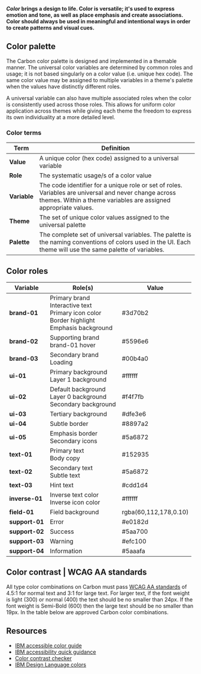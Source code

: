 **_Color_ brings a design to life. Color is versatile; it's used to express emotion and tone, as well as place emphasis and create associations. Color should always be used in meaningful and intentional ways in order to create patterns and visual cues.**

## Color palette

The Carbon color palette is designed and implemented in a themable manner. The universal color variables are determined by common roles and usage; it is not based singularly on a color value (i.e. unique hex code). The same color value may be assigned to multiple variables in a theme's palette when the values have distinctly different roles.

A universal variable can also have multiple associated roles when the color is consistently used across those roles. This allows for uniform color application across themes while giving each theme the freedom to express its own individuality at a more detailed level.

### Color terms

Term | Definition
-----|-----------
**Value** | A unique color (hex code) assigned to a universal variable
**Role** | The systematic usage/s of a color value
**Variable** | The code identifier for a unique role or set of roles. Variables are universal and never change across themes. Within a theme variables are assigned appropriate values.
**Theme** | The set of unique color values assigned to the universal palette
**Palette** | The complete set of universal variables. The palette is the naming conventions of colors used in the UI. Each theme will use the same palette of variables.

## Color roles

Variable | Role(s) | Value
---------|--------|------
**brand-01** | Primary brand <br /> Interactive text <br /> Primary icon color <br /> Border highlight <br /> Emphasis background | #3d70b2
**brand-02** | Supporting brand <br /> brand-01 hover | #5596e6
**brand-03** | Secondary brand <br /> Loading| #00b4a0
**ui-01** | Primary background <br /> Layer 1 background | #ffffff
**ui-02** | Default background <br /> Layer 0 background <br /> Secondary background | #f4f7fb
**ui-03** | Tertiary background | #dfe3e6
**ui-04** | Subtle border | #8897a2
**ui-05** | Emphasis border <br /> Secondary icons | #5a6872
**text-01** | Primary text <br /> Body copy | #152935
**text-02** | Secondary text <br /> Subtle text | #5a6872
**text-03** | Hint text | #cdd1d4
**inverse-01** | Inverse text color <br /> Inverse icon color | #ffffff
**field-01** | Field background | rgba(60,112,178,0.10)
**support-01** | Error | #e0182d
**support-02** | Success | #5aa700
**support-03** | Warning | #efc100
**support-04** | Information | #5aaafa

## Color contrast | WCAG AA standards

All type color combinations on Carbon must pass <a href="https://www.w3.org/TR/UNDERSTANDING-WCAG20/visual-audio-contrast-contrast.html" target=blank>WCAG AA standards</a> of 4.5:1 for normal text and 3:1 for large text. For larger text, if the font weight is light (300) or normal (400) the text should be no smaller than 24px. If the font weight is Semi-Bold (600) then the large text should be no smaller than 19px. In the table below are approved Carbon color combinations.

<div data-insert-component="ColorContrast"></div>

## Resources

- <a href="https://www.w3.org/TR/UNDERSTANDING-WCAG20/visual-audio-contrast-contrast.html" target=blank>IBM accessible color guide</a>
- <a href="http://w3-03.ibm.com/able/devtest/quick/" target=blank>IBM accessibility quick guidance</a>
- <a href="https://marijohannessen.github.io/color-contrast-checker/" target=blank>Color contrast checker</a>
- <a href="https://www.ibm.com/design/language/resources/color-library" target=blank>IBM Design Language colors</a>
